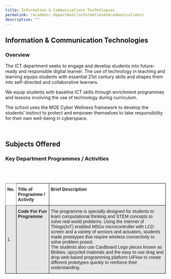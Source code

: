 ```yaml
---
title: Information & Communications Technologies
permalink: /academic-department/informationandcommunications/
description: ""
---
```


## Information & Communication Technologies


### Overview


The ICT department seeks to engage and develop students into future-ready and responsible digital learner. The use of technology in teaching and learning equips students with essential 21st century skills and shapes them into self-directed and collaborative learners.

We equip students with baseline ICT skills through enrichment programmes and lessons involving the use of technology during curriculum.  

The school uses the MOE Cyber Wellness framework to develop the students’ instinct to protect and empower themselves to take responsibility for their own well-being in cyberspace.

<br>

## Subjects Offered


### Key Department Programmes / Activities
<br>
<br>
<style type="text/css">
.tg  {border-collapse:collapse;border-spacing:0;}
.tg td{border-color:black;border-style:solid;border-width:1px;font-family:Arial, sans-serif;font-size:14px;
  overflow:hidden;padding:10px 5px;word-break:normal;}
.tg th{border-color:black;border-style:solid;border-width:1px;font-family:Arial, sans-serif;font-size:14px;
  font-weight:normal;overflow:hidden;padding:10px 5px;word-break:normal;}
.tg .tg-l2bf{background-color:#FFF;color:#222;font-weight:bold;text-align:left;vertical-align:top}
.tg .tg-h5mn{background-color:#E6E6E6;color:#222;text-align:left;vertical-align:middle}
.tg .tg-xyrl{background-color:#E6E6E6;color:#222;text-align:left;vertical-align:top}
.tg .tg-0f6e{background-color:#FFF;border-color:inherit;color:#222;font-weight:bold;text-align:left;vertical-align:top}
.tg .tg-rs0e{background-color:#E6E6E6;color:#222;font-weight:bold;text-align:left;vertical-align:top}
</style>
<table class="tg">
<thead>
  <tr>
    <th class="tg-0f6e"><span style="font-weight:bold">No.</span></th>
    <th class="tg-l2bf"><span style="font-weight:bold">Title of Programme / Activity</span></th>
    <th class="tg-l2bf"><span style="font-weight:bold">Brief Description</span></th>
  </tr>
</thead>
<tbody>
  <tr>
    <td class="tg-h5mn">1.</td>
    <td class="tg-rs0e"><span style="font-weight:bold">Code For Fun Programme</span></td>
    <td class="tg-xyrl">The programme is specially designed for students to learn computational thinking and STEM concepts to solve real world problems. Using the Internet of Things(IoT) enabled M5Go microcontroller with LCD screen and a variety of sensors and actuators, students made prototypes that require wireless connectivity to solve problem posed.<br>The students also use Cardboard Lego pieces known as Blokies, upcycled materials and the easy to use drag and drop web-based programming platform UiFlow to create different prototypes quickly to reinforce their understanding.</td>
  </tr>
</tbody>
</table>
